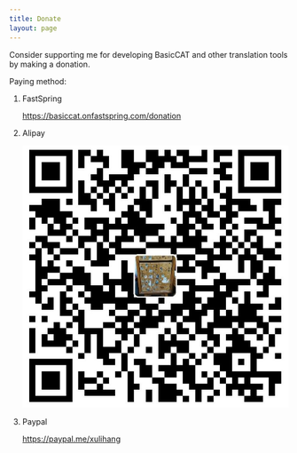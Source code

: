 ```yaml
---
title: Donate
layout: page
---
```


Consider supporting me for developing BasicCAT and other translation tools by making a donation.

Paying method:


1. FastSpring

	<https://basiccat.onfastspring.com/donation>
	
2. Alipay

	![](/album/alipay.jpg)
	
3. Paypal

	<https://paypal.me/xulihang>